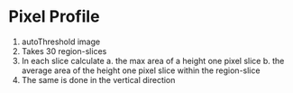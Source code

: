 # Pixel Profile

1. autoThreshold image
2. Takes 30 region-slices
3. In each slice calculate
   a. the max area of a height one pixel slice
   b. the average area of the height one pixel
      slice within the region-slice
4. The same is done in the vertical direction 

